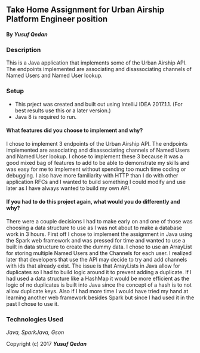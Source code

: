 ## Take Home Assignment for Urban Airship Platform Engineer position

#### By _**Yusuf Qedan**_

### Description

This is a Java application that implements some of the Urban Airship API. The endpoints implemented are associating and disassociating channels of Named Users and Named User lookup.

### Setup

* This prject was created and built out using IntelliJ IDEA 2017.1.1. (For best results use this or a later version.)
* Java 8 is required to run.

#### What features did you choose to implement and why?

I chose to implement 3 endpoints of the Urban Airship API. The endpoints implemented are associating and disassociating channels of Named Users and Named User lookup. I chose to implement these 3 because it was a good mixed bag of features to add to be able to demonstrate my skills and was easy for me to implement without spending too much time coding or debugging. I also have more familiarity with HTTP than I do with other application RFCs and I wanted to build something I could modify and use later as I have always wanted to build my own API.

#### If you had to do this project again, what would you do differently and why?

There were a couple decisions I had to make early on and one of those was choosing a data structure to use as I was not about to make a database work in 3 hours. First off I chose to implement the assignment in Java using the Spark web framework and was pressed for time and wanted to use a built in data structure to create the dummy data. I chose to use an ArrayList for storing multiple Named Users and the Channels for each user. I realized later that developers that use the API may decide to try and add channels with ids that already exist. The issue is that ArrayLists in Java allow for duplicates so I had to build logic around it to prevent adding a duplicate. If I had used a data structure like a HashMap it would be more efficient as the logic of no duplicates is built into Java since the concept of a hash is to not allow duplicate keys. Also if I had more time I would have tried my hand at learning another web framework besides Spark but since I had used it in the past I chose to use it.

### Technologies Used
_Java, SparkJava, Gson_

Copyright (c) 2017 **_Yusuf Qedan_**
